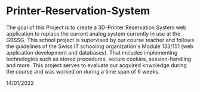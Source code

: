 # Printer-Reservation-System
The goal of this Project is to create a 3D-Printer Reservation System web application to replace the current analog system currently in use at the GBSSG.
This school project is supervised by our course teacher and follows the guidelines of the Swiss IT schooling organization's Module 133/151 (web application development and databases).
That includes implementing technologies such as stored procedures, secure cookies, session-handling and more. 
This project serves to evaluate our acquired knwoledge during the course and was worked on during a time span of 6 weeks.

14/01/2022
